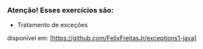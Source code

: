 ### Atenção! Esses exercícios são:
- Tratamento de exceções

disponivel em: [https://github.com/FelixFreitasJr/exceptions1-java]
